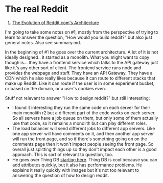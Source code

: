 # The real Reddit
1. [The Evolution of Reddit.com's Architecture](https://www.youtube.com/watch?v=nUcO7n4hek4&t=1334s)

I'm going to take some notes on #1, mostly from the perspective of trying to learn to answer the question, 
"How would you build reddit?" but also just general notes. Also see summary.md.

In the beginning of #1 he goes over the current architecture. A lot of it is not ideally designed.. it started as a 
monolith. What you might want to copy though is...
they have a frontend service which talks to the API gateway just like it's any other sort of client. The frontend 
service runs node and provides the webpage and stuff.
They have an API Gateway.
They have a CDN which he also really likes because it can    route to different stacks that make up Reddit. Like it can
route if the user is in some experiment bucket, or based on the domain, or a user's cookies even.


Stuff not relevant to answer "How to design reddit?" but still interesting:
* I found it interesting they run the same code on each server for their main monolith r2 but a different part of the 
  code works on each server. So all servers have a job queue on them, but only some of them actually use that code, so it
  remains a monolith but can play different roles.
* The load balancer will send different jobs to different app servers. Like one app server will have comments on it, and
  then another app server will run the front page, and so if there's something going on on the comments page then it won't
  impact people seeing the front page. So overall just splitting things up so they don't impact each other is a good approach.
  This is sort of relevant to question, too. 
* He goes over Thing DB [starting here](https://youtu.be/nUcO7n4hek4?t=862). Thing DB is cool because you can add
  attributes quickly, but it also has performance problems. He explains it really quickly with images but it's not too
  relevant to answering the question of how to design reddit.